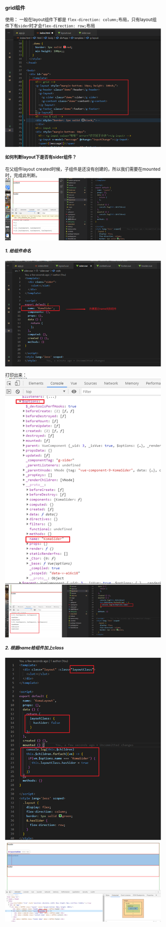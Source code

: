 ### grid组件

使用：
一般在layout组件下都是 `flex-direction: column;`布局，只有layout组件下有`sider`时才会`flex-direction: row;`布局
![1](./1.png)


#### 如何判断layout下是否有sider组件？
在父组件layout created时候，子组件是还没有创建的，所以我们需要在mounted时，完成此判断。
![2](./2.png)


##### 1. 给组件命名
![3](./3.png)


打印出来：
![4](./4.png)
![5](./5.png)

##### 2. 根据name给组件加上class
![6](./6.png)
![7](./7.png)

